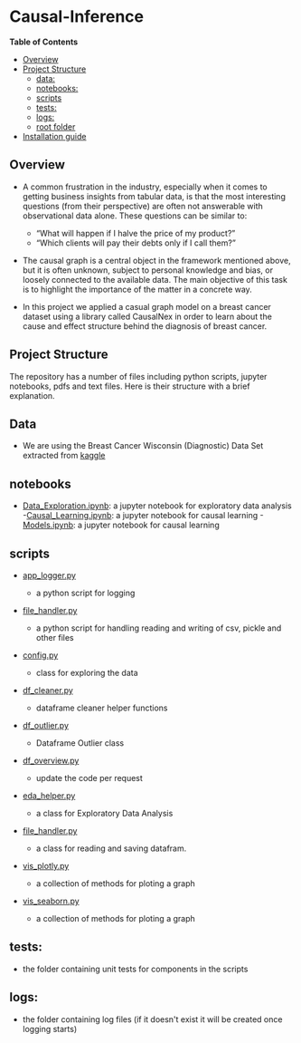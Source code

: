 # Causal-Inference
**Table of Contents**

  - [Overview](#overview)
  - [Project Structure](#project-structure)
    - [data:](#data)
    - [notebooks:](#notebooks)
    - [scripts](#scripts)
    - [tests:](#tests)
    - [logs:](#logs)
    - [root folder](#root-folder)
  - [Installation guide](#installation-guide)

## Overview
- A common frustration in the industry, especially when it comes to getting business insights from tabular data, is that the most interesting questions (from their perspective) are often not answerable with observational data alone. These questions can be similar to:
    - “What will happen if I halve the price of my product?”
    - “Which clients will pay their debts only if I call them?”

- The causal graph is a central object in the framework mentioned above, but it
is often unknown, subject to personal knowledge and bias, or loosely
connected to the available data. The main objective of this task is to
highlight the importance of the matter in a concrete way.

- In this project we applied a casual graph model on a breast cancer dataset
using a library called CausalNex in order to learn about the cause and effect structure behind
the diagnosis of breast cancer.

## Project Structure
The repository has a number of files including python scripts, jupyter notebooks, pdfs and text files. Here is their structure with a brief explanation.

## Data
- We are using the Breast Cancer Wisconsin (Diagnostic) Data Set extracted from [kaggle](https://www.kaggle.com/uciml/breast-cancer-wisconsin-data)
## notebooks
- [Data_Exploration.ipynb](https://github.com/tadesse381/Causal-Inference/blob/main/notebooks/Data_Exploration.ipynb): a jupyter notebook for exploratory data analysis
-[Causal_Learning.ipynb](https://github.com/tadesse381/Causal-Inference/blob/main/notebooks/Causal_Learning.ipynb): a jupyter notebook for causal learning
-[Models.ipynb](https://github.com/tadesse381/Causal-Inference/blob/main/notebooks/Models.ipynb): a jupyter notebook for causal learning
## scripts
- [app_logger.py](https://github.com/tadesse381/Causal-Inference/tree/main/scripts/app_logger.py)
    - a python script for logging
- [file_handler.py](https://github.com/tadesse381/Causal-Inference/tree/main/scripts/file_handler.py)

    - a python script for handling reading and writing of csv, pickle and other files
- [config.py](https://github.com/tadesse381/Causal-Inference/tree/main/scripts/config.py)
    - class for exploring the data
- [df_cleaner.py](https://github.com/tadesse381/Causal-Inference/tree/main/scripts/df_cleaner.py)
    - dataframe cleaner helper functions
- [df_outlier.py](https://github.com/tadesse381/Causal-Inference/tree/main/scripts/df_outlier.py)
    - Dataframe Outlier class
- [df_overview.py](https://github.com/tadesse381/Causal-Inference/tree/main/scripts/df_overview.py)
    - update the code per request
- [eda_helper.py](https://github.com/tadesse381/Causal-Inference/tree/main/scripts/eda_helper.py) 
    - a class for Exploratory Data Analysis
- [file_handler.py](https://github.com/tadesse381/Causal-Inference/tree/main/scripts/file_handler.py)
    - a class for reading and saving datafram.
- [vis_plotly.py](https://github.com/tadesse381/Causal-Inference/tree/main/scripts/vis_plotly.py)
    - a collection of methods for ploting a graph
- [vis_seaborn.py](https://github.com/tadesse381/Causal-Inference/tree/main/scripts/vis_seaborn.py)
    - a collection of methods for ploting a graph
## tests:
- the folder containing unit tests for components in the scripts

## logs:
- the folder containing log files (if it doesn't exist it will be created once logging starts)
